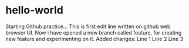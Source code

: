# hello-world
Starting Github practice...
This is first edit line written on github web browser UI.
Now i have opened a new branch called feature, for creating new feature and experimenting on it.
Added changes:
Line 1
Line 2
Line 3